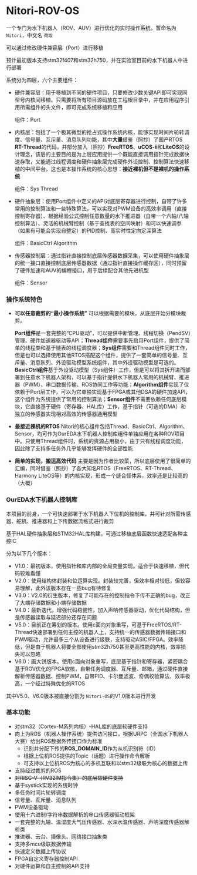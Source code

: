 # Nitori-ROV-OS

一个专门为水下机器人（ROV、AUV）进行优化的实时操作系统，暂命名为 `Nitori`，中文名 `荷取`

可以通过修改硬件兼容层（Port）进行移植

预计最初版本支持stm32f407和stm32h750，并在实验室目前的水下机器人中进行部署

系统分为四层，六个主要组件：

* 硬件兼容层：用于移植到不同的硬件项目，只要修改少数关键API即可实现同型号内核间移植。只需要将所有项目源码放在工程根目录中，并在应用程序引用所需组件的头文件，即可完成系统移植和应用

  组件：Port
* 内核层：包括了一个极其微型的抢占式操作系统内核，能够实现时间片轮转调度、信号量、互斥量、消息队列功能，其中**大量**借鉴（照抄）了国产RTOS **RT-Thread**的代码，并部分加入（照抄）**FreeRTOS**、**uCOS-ii**和**LiteOS**的设计理念，该层的主要目的是为上层应用提供一个既能直接调用指针完成数据快速存取，又能通过线程调度和硬件抽象层完成硬件外设控制、控制算法快速移植的中间平台，这也是本操作系统的核心思想：**接近裸机但不是裸机的操作系统**

  组件：Sys	Thread
* 硬件抽象层：使用Port组件中定义的API对底层寄存器进行控制，自带了许多常用的控制算法和一些特殊算法，可以实现对PWM设备的高效率调用（直接控制寄存器）、根据经验公式控制任意数量的水下推进器（自带一个六轴/八轴控制算法）、灵活的机械臂控制（基于查找表的空间映射）和可以快速调参（如果有可能会实现自整定）的PID控制、高实时性定向定深算法

  组件：BasicCtrl	Algorithm
* 传感器控制层：通过指针直接控制底层传感器数据采集，可以使用硬件抽象层的统一接口直接控制底层传感器数据（通过指针直接操作缓存区），同时预留了硬件加速和AUV的编程接口，用于后续配合其他先进机型

  组件：Sensor

### 操作系统特色

* **可以任意裁剪的“最小操作系统”**
  可以根据需要的模块，从底层开始分模块裁剪。

  **Port组件**是一套完整的“CPU驱动”，可以提供中断管理、线程切换（PendSV）管理、硬件加速器驱动等API；**Thread组件**需要事先启用Port组件，提供了简单的线程类和基于链表的线程调度器；**Sys组件**需要和Thread组件同时工作，但是也可以选择使用其他RTOS搭配这个组件，提供了一套简单的信号量、互斥量、消息队列、外设驱动模型系统组件，其中外设驱动模型是可选的。**BasicCtrl组件**基于外设驱动模型（Sys组件）工作，但是可以将其拆开进而部署到任意水下机器人架构，可以基于指针提供水下机器人常用的机械臂、推进器（PWM）、串口数据传输、ROS协同工作等功能；**Algorithm组件**实现了仅依赖于Port层工作，可以为它单独实现基于FPGA或其他DSA的硬件加速API，这个组件为系统提供了常用的控制算法；**Sensor组件**不需要依赖任何底层模块，它直接基于硬件（寄存器、HAL库）工作，基于指针（可选的DMA）和独立的传感器实现相对高效的传感器通用模型

* **最接近裸机的RTOS**
  Nitori的核心组件包括Thread、BasicCtrl、Algorithm、Sensor，均可作为OurEDA水下机器人控制库组件单独应用在各种ROV项目中。只使用Thread组件时，系统的资源占用极小，由于只有线程调度功能，因此除了支持多任务外几乎能够发挥硬件的全部性能
  
* **简单的实现，搬运高效代码**
  主要是因为作者比较菜，所以底层使用了很简单的汇编，同时借鉴（照抄）了各大知名RTOS（FreeRTOS、RT-Thread、Harmony LiteOS等）的内核实现，形成一个缝合怪体系，效率还是比较高的（大概）

### OurEDA水下机器人控制库

本项目的前身，一个可快速部署于水下机器人下位机的控制库，并可针对所需传感器、舵机、推进器和上下传数据流格式进行裁剪

基于HAL硬件抽象层和STM32HAL库构建，可通过移植底层函数快速适配各种主控IC

分为以下几个版本：

* V1.0：最初版本，使用指针和库内部的全局变量实现。适合于快速移植，但代码较难看懂
* V2.0：使用结构体封装和位运算实现。封装较完善，但效率相对较低，但较容易理解，此外该版本存在一些bug有待修复
* V3.0：V2.0的衍生版本，修复了可能存在的控制指令下传不正确的bug，改正了大端存储数据和小端存储数据
* V4.0：最新迭代。增强代码稳健性，加入声呐传感器驱动，优化代码结构，但是传感器读取与延迟部分还存在问题
* V5.0：目前正在筹划的版本。使用c面向对象重写，可基于FreeRTOS/RT-Thread快速部署到任何主控的机器人上，支持统一的传感器数据传输接口和PWM驱动，允许最多三个从设备进行级联，支持驱动ASIC/FPGA。效率降低，但是由于机器人将要全部使用stm32h750甚至更高性能的内核，效率损失可以忽略
* V6.0：画大饼版本。使用c面向对象重写，底层基于指针和寄存器，紧密耦合基于ROV优化的FPGA软核，自带任务调度器、互斥量、邮箱，通过硬件直接解析传感器数据、控制PWM，自带PID、卡尔曼滤波、奇偶校验算法，效率极高，一个经过特殊优化的RTOS

其中V5.0、V6.0版本被直接分割为 `Nitori-OS`的V1.0版本进行开发

### 基本功能

* 对stm32（Cortex-M系列内核）-HAL库的底层软硬件支持
* 向上为ROS（机器人操作系统）提供访问接口，根据URPC（全国水下机器人大赛）给出ROS数据外传接口作为标准
  * 识别并分配下传的**ROS_DOMAIN_ID**作为从机识别符（ID）
  * 根据上位机ROS提供的Topic（话题）进行操作命令解析
  * 可支持以上位机ROS为核心的多机互联和以stm32级联为核心的数据上传
* 支持经过裁剪的ROS
* ~~对RISC-V（RV32IM指令集）的底层软硬件支持~~
* 基于systick实现的系统时钟
* 多任务时间片轮转调度
* 信号量、互斥量、消息队列
* PWM设备驱动
* 使用十六进制/字符串数据解析的串口传感器驱动框架
* 一套完整的九轴、温湿度大气压传感器、水深水温传感器、声呐深度传感器解析类
* 推进器、云台、摄像头、网络接口抽象类
* 支持多mcu级联数据传输
* 快速定义数据上传协议
* FPGA自定义寄存器控制API
* 对硬件运算和自主控制的API支持

